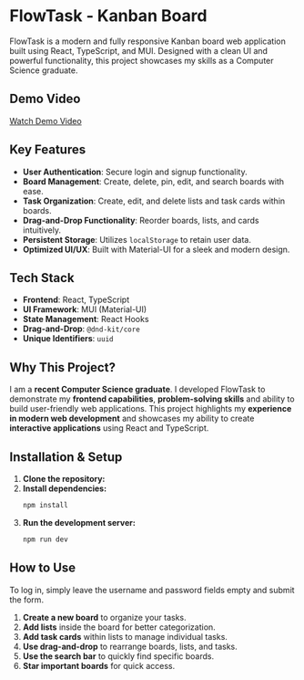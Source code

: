 # FlowTask - Kanban Board

FlowTask is a modern and fully responsive Kanban board web application built using React, TypeScript, and MUI. Designed with a clean UI and powerful functionality, this project showcases my skills as a Computer Science graduate.

## Demo Video
[Watch Demo Video](https://youtu.be/JSl2ua1U0qM)

## Key Features

- **User Authentication**: Secure login and signup functionality.
- **Board Management**: Create, delete, pin, edit, and search boards with ease.
- **Task Organization**: Create, edit, and delete lists and task cards within boards.
- **Drag-and-Drop Functionality**: Reorder boards, lists, and cards intuitively.
- **Persistent Storage**: Utilizes `localStorage` to retain user data.
- **Optimized UI/UX**: Built with Material-UI for a sleek and modern design.

##  Tech Stack

- **Frontend**: React, TypeScript
- **UI Framework**: MUI (Material-UI)
- **State Management**: React Hooks
- **Drag-and-Drop**: `@dnd-kit/core`
- **Unique Identifiers**: `uuid`

## Why This Project?

I am a **recent Computer Science graduate**. I developed FlowTask to demonstrate my **frontend capabilities**, **problem-solving skills** and ability to build user-friendly web applications. This project highlights my **experience in modern web development** and showcases my ability to create **interactive applications** using React and TypeScript.

## Installation & Setup

1. **Clone the repository:**
2. **Install dependencies:**
   ```sh
   npm install
   ```
3. **Run the development server:**
   ```sh
   npm run dev
   ```

## How to Use
To log in, simply leave the username and password fields empty and submit the form.
1. **Create a new board** to organize your tasks.
2. **Add lists** inside the board for better categorization.
3. **Add task cards** within lists to manage individual tasks.
4. **Use drag-and-drop** to rearrange boards, lists, and tasks.
5. **Use the search bar** to quickly find specific boards.
6. **Star important boards** for quick access.
